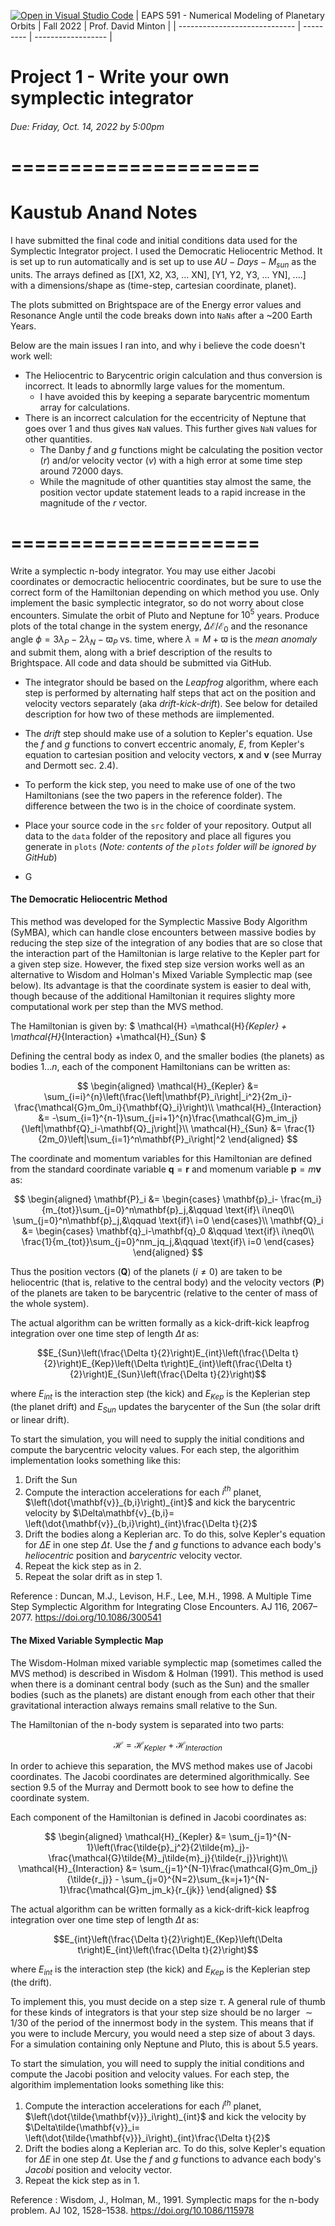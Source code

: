 [![Open in Visual Studio Code](https://classroom.github.com/assets/open-in-vscode-c66648af7eb3fe8bc4f294546bfd86ef473780cde1dea487d3c4ff354943c9ae.svg)](https://classroom.github.com/online_ide?assignment_repo_id=8725915&assignment_repo_type=AssignmentRepo)
| EAPS 591 - Numerical Modeling of Planetary Orbits | Fall 2022 | Prof. David Minton |
| ----------------------------- | --------- | ------------------ |
# Project 1 - Write your own symplectic integrator
###### *Due: Friday, Oct. 14, 2022 by 5:00pm*

# =====================

# Kaustub Anand Notes


I have submitted the final code and initial conditions data used for the Symplectic Integrator project. I used the Democratic Heliocentric Method. It is set up to run automatically and is set up to use $AU-Days-M_{sun}$ as the units. The arrays defined as [[X1, X2, X3, ... XN], [Y1, Y2, Y3, ... YN], ....] with a dimensions/shape as (time-step, cartesian coordinate, planet).

The plots submitted on Brightspace are of the Energy error values and Resonance Angle until the code breaks down into `NaNs` after a ~200 Earth Years.

Below are the main issues I ran into, and why i believe the code doesn't work well:

- The Heliocentric to Barycentric origin calculation and thus conversion is incorrect. It leads to abnormlly large values for the momentum.
  - I have avoided this by keeping a separate barycentric momentum array for calculations.
- There is an incorrect calculation for the eccentricity of Neptune that goes over 1 and thus gives `NaN` values. This further gives `NaN` values for other quantities.
  - The Danby $f$ and $g$ functions might be calculating the position vector ($r$) and/or velocity vector ($v$) with a high error at some time step around 72000 days. 
  - While the magnitude of other quantities stay almost the same, the position vector update statement leads to a rapid increase in the magnitude of the $r$ vector. 


# =====================


Write a symplectic n-body integrator. You may use either Jacobi coordinates or democractic heliocentric coordinates, but be sure to use the correct form of the Hamiltonian depending on which method you use. Only implement the basic symplectic integrator, so do not worry about close encounters. Simulate the orbit of Pluto and Neptune for $10^5$ years. Produce plots of the total change in the system energy, $\Delta\mathcal{E}/\mathcal{E}_0$ and the resonance angle $\phi=3\lambda_P-2\lambda_N-\varpi_P$ vs. time, where $\lambda=M+\varpi$ is the *mean anomaly* and submit them, along with a brief description of the results to Brightspace. All code and data should be submitted via GitHub.

- The integrator should be based on the *Leapfrog* algorithm, where each step is performed by alternating half steps that act on the position and velocity vectors separately (aka *drift-kick-drift*). See below for detailed description for how two of these methods are iimplemented. 

- The *drift* step should make use of a solution to Kepler's equation. Use 
the $f$ and $g$ functions to convert eccentric anomaly, $E$, from Kepler's equation to cartesian position and velocity vectors, $\mathbf{x}$ and $\mathbf{v}$ (see Murray and Dermott sec. 2.4).

- To perform the kick step, you need to make use of one of the two Hamiltonians (see the two papers in the reference folder). The difference between the two is in the choice of coordinate system.

- Place your source code in the `src` folder of your repository. Output all data to the `data` folder of the repository and place all figures you generate in `plots` (*Note: contents of the `plots` folder will be ignored by GitHub*)

- G

#### The Democratic Heliocentric Method

This method was developed for the Symplectic Massive Body Algorithm (SyMBA), which can handle close encounters between massive bodies by reducing the step size of the integration of any bodies that are so close that the interaction part of the Hamiltonian is large relative to the Kepler part for a given step size. However, the fixed step size version works well as an alternative to Wisdom and Holman's Mixed Variable Symplectic map (see below). Its advantage is that the coordinate system is easier to deal with, though because of the additional Hamiltonian it requires slighty more computational work per step than the MVS method.


The Hamiltonian is given by:
$ \mathcal{H} =\mathcal{H}_{Kepler} + \mathcal{H}_{Interaction} +\mathcal{H}_{Sun} $

Defining the central body as index $0$, and the smaller bodies (the planets) as bodies $1...n$, each of the component Hamiltonians can be written as:

$$
\begin{aligned}
\mathcal{H}_{Kepler} &= \sum_{i=i}^{n}\left(\frac{\left|\mathbf{P}_i\right|_i^2}{2m_i}-\frac{\mathcal{G}m_0m_i}{\mathbf{Q}_i}\right)\\
\mathcal{H}_{Interaction} &= -\sum_{i=1}^{n-1}\sum_{j=i+1}^{n}\frac{\mathcal{G}m_im_j}{\left|\mathbf{Q}_i-\mathbf{Q}_j\right|}\\
\mathcal{H}_{Sun} &= \frac{1}{2m_0}\left|\sum_{i=1}^n\mathbf{P}_i\right|^2
\end{aligned}
$$

The coordinate and momentum variables for this Hamiltonian are defined from the standard coordinate variable $\mathbf{q}=\mathbf{r}$ and momenum variable $\mathbf{p}=m\mathbf{v}$ as:

$$
\begin{aligned}
\mathbf{P}_i &= \begin{cases}
   \mathbf{p}_i- \frac{m_i}{m_{tot}}\sum_{j=0}^n\mathbf{p}_j,&\qquad \text{if}\ i\neq0\\
   \sum_{j=0}^n\mathbf{p}_j,&\qquad \text{if}\ i=0
   \end{cases}\\
\mathbf{Q}_i &= \begin{cases}
   \mathbf{q}_i-\mathbf{q}_0 &\qquad \text{if}\ i\neq0\\
   \frac{1}{m_{tot}}\sum_{j=0}^nm_jq_j,&\qquad \text{if}\ i=0
   \end{cases}   
\end{aligned}
$$

Thus the position vectors ($\mathbf{Q}$) of the planets ($i\neq0$) are taken to be heliocentric (that is, relative to the central body) and the velocity vectors ($\mathbf{P}$) of the planets are taken to be barycentric (relative to the center of mass of the whole system). 

The actual algorithm can be written formally as a kick-drift-kick leapfrog integration over one time step of length $\Delta t$ as:

$$E_{Sun}\left(\frac{\Delta t}{2}\right)E_{int}\left(\frac{\Delta t}{2}\right)E_{Kep}\left(\Delta t\right)E_{int}\left(\frac{\Delta t}{2}\right)E_{Sun}\left(\frac{\Delta t}{2}\right)$$

where $E_{int}$ is the interaction step (the kick) and $E_{Kep}$ is the Keplerian step (the planet drift) and $E_{Sun}$ updates the barycenter of the Sun (the solar drift or linear drift). 

To start the simulation, you will need to supply the initial conditions and compute the barycentric velocity values. For each step, the algorithim implementation looks something like this:

1. Drift the Sun 
2. Compute the interaction accelerations for each $i^{th}$ planet, $\left(\dot{\mathbf{v}}_{b,i}\right)_{int}$ and kick the barycentric velocity by $\Delta\mathbf{v}_{b,i}= \left(\dot{\mathbf{v}}_{b,i}\right)_{int}\frac{\Delta t}{2}$
3. Drift the bodies along a Keplerian arc. To do this, solve Kepler's equation for $\Delta E$ in one step $\Delta t$. Use the $f$ and $g$ functions to advance each body's *heliocentric* position and *barycentric* velocity vector.
4. Repeat the kick step as in 2.
5. Repeat the solar drift as in step 1.


Reference
: Duncan, M.J., Levison, H.F., Lee, M.H., 1998. A Multiple Time Step Symplectic Algorithm for Integrating Close Encounters. AJ 116, 2067–2077. https://doi.org/10.1086/300541

  

#### The Mixed Variable Symplectic Map

The Wisdom-Holman mixed variable symplectic map (sometimes called the MVS method) is described in Wisdom & Holman (1991). This method is used when there is a dominant central body (such as the Sun) and the smaller bodies (such as the planets) are distant enough from each other that their gravitational interaction always remains small relative to the Sun. 

The Hamiltonian of the n-body system is separated into two parts:

$$ \mathcal{H} =\mathcal{H}_{Kepler} + \mathcal{H}_{Interaction} $$

In order to achieve this separation, the MVS method makes use of Jacobi coordinates. The Jacobi coordinates are determined algorithmically. See section 9.5 of the Murray and Dermott book to see how to define the coordinate system.

Each component of the Hamiltonian is defined in Jacobi coordinates as:

$$
\begin{aligned}
\mathcal{H}_{Kepler} &= \sum_{j=1}^{N-1}\left(\frac{\tilde{p}_j^2}{2\tilde{m}_j}-\frac{\mathcal{G}\tilde{M}_j\tilde{m}_j}{\tilde{r_j}}\right)\\
\mathcal{H}_{Interaction} &= \sum_{j=1}^{N-1}\frac{\mathcal{G}m_0m_j}{\tilde{r_j}} - \sum_{j=0}^{N=2}\sum_{k=j+1}^{N-1}\frac{\mathcal{G}m_jm_k}{r_{jk}}
\end{aligned}
$$

The actual algorithm can be written formally as a kick-drift-kick leapfrog integration over one time step of length $\Delta t$ as:

$$E_{int}\left(\frac{\Delta t}{2}\right)E_{Kep}\left(\Delta t\right)E_{int}\left(\frac{\Delta t}{2}\right)$$

where $E_{int}$ is the interaction step (the kick) and $E_{Kep}$ is the Keplerian step (the drift).

To implement this, you must decide on a step size $\tau$. A general rule of thumb for these kinds of integrators is that your step size should be no larger $\sim1/30$ of the period of the innermost body in the system. This means that if you were to include Mercury, you would need a step size of about 3 days. For a simulation containing only Neptune and Pluto, this is about 5.5 years. 

To start the simulation, you will need to supply the initial conditions and compute the Jacobi position and velocity values. For each step, the algorithim implementation looks something like this:

1. Compute the interaction accelerations for each $i^{th}$ planet, $\left(\dot{\tilde{\mathbf{v}}}_i\right)_{int}$ and kick the velocity by $\Delta\tilde{\mathbf{v}}_i= \left(\dot{\tilde{\mathbf{v}}}_i\right)_{int}\frac{\Delta t}{2}$
2. Drift the bodies along a Keplerian arc. To do this, solve Kepler's equation for $\Delta E$ in one step $\Delta t$. Use the $f$ and $g$ functions to advance each body's *Jacobi* position and velocity vector.
3. Repeat the kick step as in 1.



Reference
: Wisdom, J., Holman, M., 1991. Symplectic maps for the n-body problem. AJ 102, 1528–1538. https://doi.org/10.1086/115978


